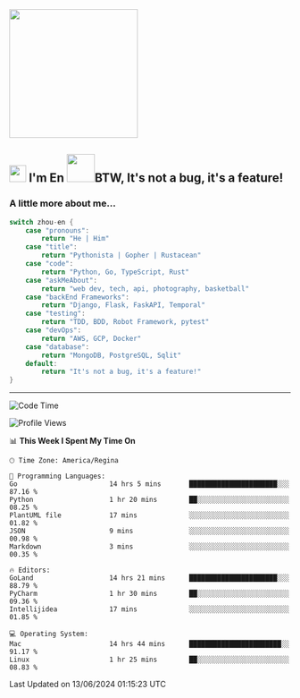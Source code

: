 <img align='center' src="https://media.giphy.com/media/GP1TJJSV4Ys1r64q2A/giphy.gif" width="230">

<h2><img src="https://emojis.slackmojis.com/emojis/images/1531849430/4246/blob-sunglasses.gif?1531849430" width="30"/> I'm En <img src="https://media.giphy.com/media/12oufCB0MyZ1Go/giphy.gif" width="50">BTW, It's not a bug, it's a feature!</h2>


<!-- <img align='right' src="https://media.giphy.com/media/M9gbBd9nbDrOTu1Mqx/giphy.gif" width="230"> -->


### A little more about me... 
<!--
```javascript
const zhou-en = {
    pronouns: "He" | "Him",
    title: "Pythonista" | "Gopher" | "Rustacean",
    code: ["Python", "Go", "Rust", "TypeScript"],
    askMeAbout: ["web dev", "tech", "app dev", "photography"],
    technologies: {
        backEnd: {
            python: ["Django", "Flask", "FaskAPI"],
            go: []
        },
        scraping: ["selenium", "scrapy", "spider"],
        testing: ["Robot Framework"],
        devOps: ["AWS", "Docker", "GCP", "Nginx"],
        databases: ["mongo", "postgresql", "sqlite"],
        misc: ["Firebase", "Heroku"]
    },
    architecture: ["Event Driven Architecture", "Microservices"],
    currentFocus: ["Temporal", "Rust"],
    funFact: "It's not a bug, it's a feature!"
};
```
  -->

```go
switch zhou-en {
    case "pronouns":
        return "He | Him"
    case "title":
        return "Pythonista | Gopher | Rustacean"
    case "code":
        return "Python, Go, TypeScript, Rust"
    case "askMeAbout":
        return "web dev, tech, api, photography, basketball"
    case "backEnd Frameworks":
        return "Django, Flask, FaskAPI, Temporal"
    case "testing":
        return "TDD, BDD, Robot Framework, pytest"
    case "devOps":
        return "AWS, GCP, Docker"
    case "database":
        return "MongoDB, PostgreSQL, Sqlit"
    default:
        return "It's not a bug, it's a feature!"
}
```




---
<!--START_SECTION:waka-->
![Code Time](http://img.shields.io/badge/Code%20Time-1%2C486%20hrs%2055%20mins-blue)

![Profile Views](http://img.shields.io/badge/Profile%20Views-0-blue)

📊 **This Week I Spent My Time On** 

```text
🕑︎ Time Zone: America/Regina

💬 Programming Languages: 
Go                       14 hrs 5 mins       ██████████████████████░░░   87.16 % 
Python                   1 hr 20 mins        ██░░░░░░░░░░░░░░░░░░░░░░░   08.25 % 
PlantUML file            17 mins             ░░░░░░░░░░░░░░░░░░░░░░░░░   01.82 % 
JSON                     9 mins              ░░░░░░░░░░░░░░░░░░░░░░░░░   00.98 % 
Markdown                 3 mins              ░░░░░░░░░░░░░░░░░░░░░░░░░   00.35 % 

🔥 Editors: 
GoLand                   14 hrs 21 mins      ██████████████████████░░░   88.79 % 
PyCharm                  1 hr 30 mins        ██░░░░░░░░░░░░░░░░░░░░░░░   09.36 % 
Intellijidea             17 mins             ░░░░░░░░░░░░░░░░░░░░░░░░░   01.85 % 

💻 Operating System: 
Mac                      14 hrs 44 mins      ███████████████████████░░   91.17 % 
Linux                    1 hr 25 mins        ██░░░░░░░░░░░░░░░░░░░░░░░   08.83 % 
```


 Last Updated on 13/06/2024 01:15:23 UTC
<!--END_SECTION:waka-->
